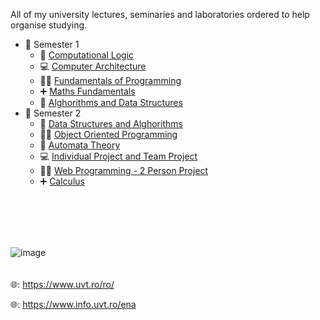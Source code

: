 All of my university lectures, seminaries and laboratories ordered to help organise studying.

- 📂 Semester 1
  - 🧮 [Computational Logic](First%20year/First%20Semester/Computational%20Logic)
  - 💻 [Computer Architecture](First%20year/First%20Semester/Computer%20Architecture)
  - 👨‍💻 [Fundamentals of Programming](First%20year/First%20Semester/Fundamentals%20of%20Programming)
  - ➕ [Maths Fundamentals](First%20year/First%20Semester/Maths%20Fundamentals)
  - 📂 [Alghorithms and Data Structures](First%20year/First%20Semester/Alghorithms%20and%20Data%20Structures)
- 📂 Semester 2
  - 📂 [Data Structures and Alghorithms](First%20year/Second%20semester/DSA)
  - 👨‍💻 [Object Oriented Programming](First%20year/Second%20semester/Object%20Oriented%20Programming)
  - 📝 [Automata Theory](First%20year/Second%20semester/Automata%20Theory)
  - 💻 [Individual Project and Team Project](First%20year/Second%20semester/Individual%20Project%20and%20Team%20Project)
  - 👨‍💻 [Web Programming - 2 Person Project](https://github.com/Emanuel181/web_project_database)
  - ➕ [Calculus](First%20year/Second%20semester/Calculus)
<br>
<br>
<br>
<br>

![image](https://user-images.githubusercontent.com/92999481/169172665-3f6d4261-fbe1-49f9-a9a7-93ffd468e8a4.png)
<br>
<br>
<br>
🌐: https://www.uvt.ro/ro/

🌐: https://www.info.uvt.ro/ena
